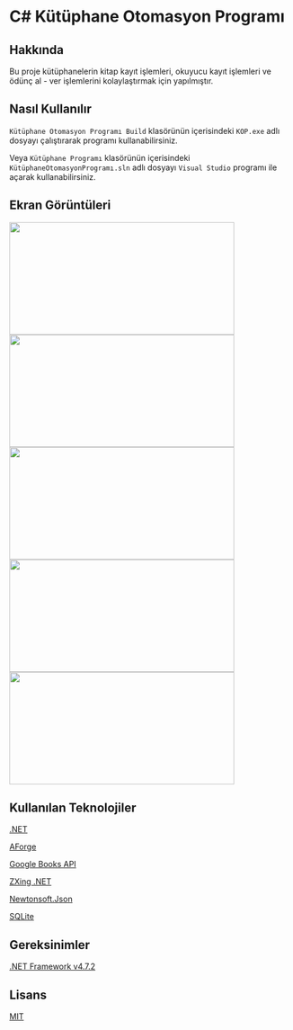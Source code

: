 # C# Kütüphane Otomasyon Programı
 ## Hakkında
 Bu proje kütüphanelerin kitap kayıt işlemleri, okuyucu kayıt işlemleri ve ödünç al - ver işlemlerini kolaylaştırmak için yapılmıştır.
 ## Nasıl Kullanılır
 ```Kütüphane Otomasyon Programı Build``` klasörünün içerisindeki ```KOP.exe``` adlı dosyayı çalıştırarak programı kullanabilirsiniz.

 Veya ```Kütüphane Programı``` klasörünün içerisindeki ```KütüphaneOtomasyonProgramı.sln``` adlı dosyayı ```Visual Studio``` programı ile açarak kullanabilirsiniz.
 ## Ekran Görüntüleri

<img src=Screenshots/screenshot1.png width="400" height="200"/>

<img src=Screenshots/screenshot2.png width="400" height="200"/>

<img src=Screenshots/screenshot3.png width="400" height="200"/>

<img src=Screenshots/screenshot4.png width="400" height="200"/>

<img src=Screenshots/screenshot5.png width="400" height="200"/>

 ## Kullanılan Teknolojiler
 [.NET](https://dotnet.microsoft.com/en-us/)

 [AForge](https://www.nuget.org/packages/AForge/2.2.5?_src=template)

 [Google Books API](https://developers.google.com/books)

 [ZXing .NET](https://www.nuget.org/packages/ZXing.Net/0.16.8?_src=template)

 [Newtonsoft.Json](https://www.nuget.org/packages/Newtonsoft.Json/13.0.1?_src=template)

 [SQLite](https://www.sqlite.org/index.html)
 ## Gereksinimler
 [.NET Framework v4.7.2](https://dotnet.microsoft.com/en-us/tr-tr/download/dotnet-framework/net472)
 ## Lisans
 [MIT](https://choosealicense.com/licenses/mit/)